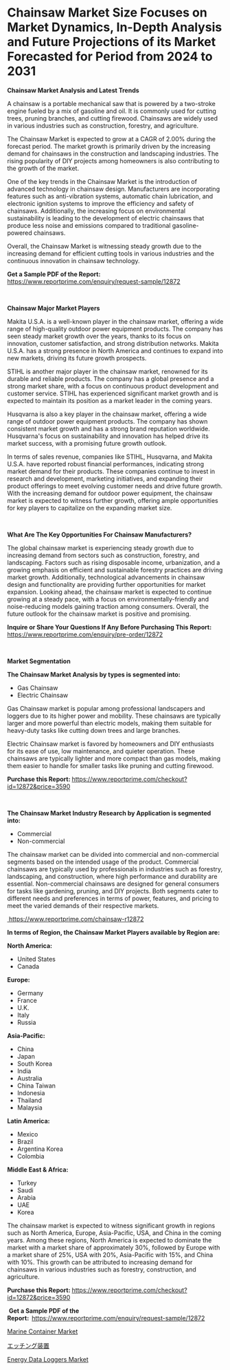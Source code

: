 <p><h1>Chainsaw Market Size Focuses on Market Dynamics, In-Depth Analysis and Future Projections of its Market Forecasted for Period from 2024 to 2031</h1></p><p><strong>Chainsaw Market Analysis and Latest Trends</strong></p>
<p><p>A chainsaw is a portable mechanical saw that is powered by a two-stroke engine fueled by a mix of gasoline and oil. It is commonly used for cutting trees, pruning branches, and cutting firewood. Chainsaws are widely used in various industries such as construction, forestry, and agriculture.</p><p>The Chainsaw Market is expected to grow at a CAGR of 2.00% during the forecast period. The market growth is primarily driven by the increasing demand for chainsaws in the construction and landscaping industries. The rising popularity of DIY projects among homeowners is also contributing to the growth of the market.</p><p>One of the key trends in the Chainsaw Market is the introduction of advanced technology in chainsaw design. Manufacturers are incorporating features such as anti-vibration systems, automatic chain lubrication, and electronic ignition systems to improve the efficiency and safety of chainsaws. Additionally, the increasing focus on environmental sustainability is leading to the development of electric chainsaws that produce less noise and emissions compared to traditional gasoline-powered chainsaws.</p><p>Overall, the Chainsaw Market is witnessing steady growth due to the increasing demand for efficient cutting tools in various industries and the continuous innovation in chainsaw technology.</p></p>
<p><strong>Get a Sample PDF of the Report:&nbsp;</strong> <a href="https://www.reportprime.com/enquiry/request-sample/12872">https://www.reportprime.com/enquiry/request-sample/12872</a></p>
<p>&nbsp;</p>
<p><strong>Chainsaw Major Market Players</strong></p>
<p><p>Makita U.S.A. is a well-known player in the chainsaw market, offering a wide range of high-quality outdoor power equipment products. The company has seen steady market growth over the years, thanks to its focus on innovation, customer satisfaction, and strong distribution networks. Makita U.S.A. has a strong presence in North America and continues to expand into new markets, driving its future growth prospects.</p><p>STIHL is another major player in the chainsaw market, renowned for its durable and reliable products. The company has a global presence and a strong market share, with a focus on continuous product development and customer service. STIHL has experienced significant market growth and is expected to maintain its position as a market leader in the coming years.</p><p>Husqvarna is also a key player in the chainsaw market, offering a wide range of outdoor power equipment products. The company has shown consistent market growth and has a strong brand reputation worldwide. Husqvarna's focus on sustainability and innovation has helped drive its market success, with a promising future growth outlook.</p><p>In terms of sales revenue, companies like STIHL, Husqvarna, and Makita U.S.A. have reported robust financial performances, indicating strong market demand for their products. These companies continue to invest in research and development, marketing initiatives, and expanding their product offerings to meet evolving customer needs and drive future growth. With the increasing demand for outdoor power equipment, the chainsaw market is expected to witness further growth, offering ample opportunities for key players to capitalize on the expanding market size.</p></p>
<p>&nbsp;</p>
<p><strong>What Are The Key Opportunities For Chainsaw Manufacturers?</strong></p>
<p><p>The global chainsaw market is experiencing steady growth due to increasing demand from sectors such as construction, forestry, and landscaping. Factors such as rising disposable income, urbanization, and a growing emphasis on efficient and sustainable forestry practices are driving market growth. Additionally, technological advancements in chainsaw design and functionality are providing further opportunities for market expansion. Looking ahead, the chainsaw market is expected to continue growing at a steady pace, with a focus on environmentally-friendly and noise-reducing models gaining traction among consumers. Overall, the future outlook for the chainsaw market is positive and promising.</p></p>
<p><strong>Inquire or Share Your Questions If Any Before Purchasing This Report:</strong> <a href="https://www.reportprime.com/enquiry/pre-order/12872">https://www.reportprime.com/enquiry/pre-order/12872</a></p>
<p>&nbsp;</p>
<p><strong>Market Segmentation</strong></p>
<p><strong>The Chainsaw Market Analysis by types is segmented into:</strong></p>
<p><ul><li>Gas Chainsaw</li><li>Electric Chainsaw</li></ul></p>
<p><p>Gas Chainsaw market is popular among professional landscapers and loggers due to its higher power and mobility. These chainsaws are typically larger and more powerful than electric models, making them suitable for heavy-duty tasks like cutting down trees and large branches.</p><p>Electric Chainsaw market is favored by homeowners and DIY enthusiasts for its ease of use, low maintenance, and quieter operation. These chainsaws are typically lighter and more compact than gas models, making them easier to handle for smaller tasks like pruning and cutting firewood.</p></p>
<p><strong>Purchase this Report:&nbsp;</strong><a href="https://www.reportprime.com/checkout?id=12872&price=3590">https://www.reportprime.com/checkout?id=12872&price=3590</a></p>
<p>&nbsp;</p>
<p><strong>The Chainsaw Market Industry Research by Application is segmented into:</strong></p>
<p><ul><li>Commercial</li><li>Non-commercial</li></ul></p>
<p><p>The chainsaw market can be divided into commercial and non-commercial segments based on the intended usage of the product. Commercial chainsaws are typically used by professionals in industries such as forestry, landscaping, and construction, where high performance and durability are essential. Non-commercial chainsaws are designed for general consumers for tasks like gardening, pruning, and DIY projects. Both segments cater to different needs and preferences in terms of power, features, and pricing to meet the varied demands of their respective markets.</p></p>
<p><a href="https://www.reportprime.com/chainsaw-r12872">&nbsp;https://www.reportprime.com/chainsaw-r12872</a></p>
<p><strong>In terms of Region, the Chainsaw Market Players available by Region are:</strong></p>
<p>
    <p> <strong> North America: </strong>
        <ul>
            <li>United States</li>
            <li>Canada</li>
        </ul>
        </p> 
    <p> <strong> Europe: </strong>
        <ul>
            <li>Germany</li>
            <li>France</li>
            <li>U.K.</li>
            <li>Italy</li>
            <li>Russia</li>
        </ul>
        </p> 
    <p> <strong> Asia-Pacific: </strong>
        <ul>
            <li>China</li>
            <li>Japan</li>
            <li>South Korea</li>
            <li>India</li>
            <li>Australia</li>
            <li>China Taiwan</li>
            <li>Indonesia</li>
            <li>Thailand</li>
            <li>Malaysia</li>
        </ul>
        </p> 
    <p> <strong> Latin America: </strong>
        <ul>
            <li>Mexico</li>
            <li>Brazil</li>
            <li>Argentina Korea</li>
            <li>Colombia</li>
        </ul>
        </p> 
    <p> <strong> Middle East & Africa: </strong>
        <ul>
            <li>Turkey</li>
            <li>Saudi</li>
            <li>Arabia</li>
            <li>UAE</li>
            <li>Korea</li>
        </ul>
    </p>
    </p>
<p><p>The chainsaw market is expected to witness significant growth in regions such as North America, Europe, Asia-Pacific, USA, and China in the coming years. Among these regions, North America is expected to dominate the market with a market share of approximately 30%, followed by Europe with a market share of 25%, USA with 20%, Asia-Pacific with 15%, and China with 10%. This growth can be attributed to increasing demand for chainsaws in various industries such as forestry, construction, and agriculture.</p></p>
<p><strong>Purchase this Report: </strong><a href="https://www.reportprime.com/checkout?id=12872&price=3590">https://www.reportprime.com/checkout?id=12872&price=3590</a></p>
<p>&nbsp;<strong>Get a Sample PDF of the Report:&nbsp;&nbsp;</strong><a href="https://www.reportprime.com/enquiry/request-sample/12872">https://www.reportprime.com/enquiry/request-sample/12872</a></p>
<p><strong></strong></p>
<p><p><a href="https://www.linkedin.com/pulse/marine-container-market-competitive-analysis-trends-forecast-yqjuc?trackingId=sSbhqdk%2B%2BFHwTAbRiE3Mig%3D%3D">Marine Container Market</a></p><p><a href="https://github.com/CloydAbbott2023/Market-Research-Report-List-1/blob/main/605288676080.md">エッチング装置</a></p><p><a href="https://www.linkedin.com/pulse/energy-data-loggersnbspmarket-focuses-market-share-size-projected-idzwc?trackingId=mhIbqd7rGIF9CleHTnH81w%3D%3D">Energy Data Loggers Market</a></p></p>